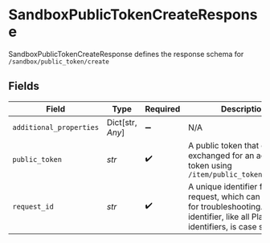 # SandboxPublicTokenCreateResponse

SandboxPublicTokenCreateResponse defines the response schema for `/sandbox/public_token/create`


## Fields

| Field                                                                                                                                       | Type                                                                                                                                        | Required                                                                                                                                    | Description                                                                                                                                 |
| ------------------------------------------------------------------------------------------------------------------------------------------- | ------------------------------------------------------------------------------------------------------------------------------------------- | ------------------------------------------------------------------------------------------------------------------------------------------- | ------------------------------------------------------------------------------------------------------------------------------------------- |
| `additional_properties`                                                                                                                     | Dict[str, *Any*]                                                                                                                            | :heavy_minus_sign:                                                                                                                          | N/A                                                                                                                                         |
| `public_token`                                                                                                                              | *str*                                                                                                                                       | :heavy_check_mark:                                                                                                                          | A public token that can be exchanged for an access token using `/item/public_token/exchange`                                                |
| `request_id`                                                                                                                                | *str*                                                                                                                                       | :heavy_check_mark:                                                                                                                          | A unique identifier for the request, which can be used for troubleshooting. This identifier, like all Plaid identifiers, is case sensitive. |